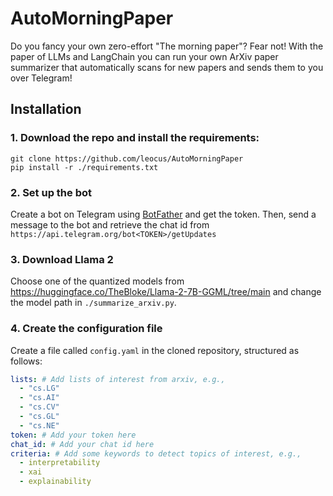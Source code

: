 # AutoMorningPaper

Do you fancy your own zero-effort "The morning paper"? Fear not! With the paper of LLMs and LangChain you can run your own ArXiv paper summarizer that automatically scans for new papers and sends them to you over Telegram!

## Installation
### 1. Download the repo and install the requirements:
```
git clone https://github.com/leocus/AutoMorningPaper
pip install -r ./requirements.txt
```
### 2. Set up the bot
Create a bot on Telegram using [BotFather](https://t.me/botfather) and get the token.
Then, send a message to the bot and retrieve the chat id from `https://api.telegram.org/bot<TOKEN>/getUpdates`

### 3. Download Llama 2
Choose one of the quantized models from https://huggingface.co/TheBloke/Llama-2-7B-GGML/tree/main and change the model path in `./summarize_arxiv.py`.

### 4. Create the configuration file
Create a file called `config.yaml` in the cloned repository, structured as follows:

```yaml
lists: # Add lists of interest from arxiv, e.g.,
  - "cs.LG"
  - "cs.AI"
  - "cs.CV"
  - "cs.GL"
  - "cs.NE"
token: # Add your token here
chat_id: # Add your chat id here
criteria: # Add some keywords to detect topics of interest, e.g.,
  - interpretability
  - xai
  - explainability
```
